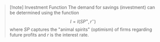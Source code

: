 >[!note] Investment Function
>The demand for savings (investment) can be determined using the function
>$$I=I(SP^+, r^-)$$
>where $SP$ captures the "animal spirits" (optimism) of firms regarding future profits and $r$ is the interest rate.

